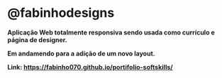 # @fabinhodesigns

**Aplicação Web totalmente responsiva sendo usada como currículo e página de designer.**

**Em andamendo para a adição de um novo layout.**

**Link: https://fabinho070.github.io/portifolio-softskills/**
